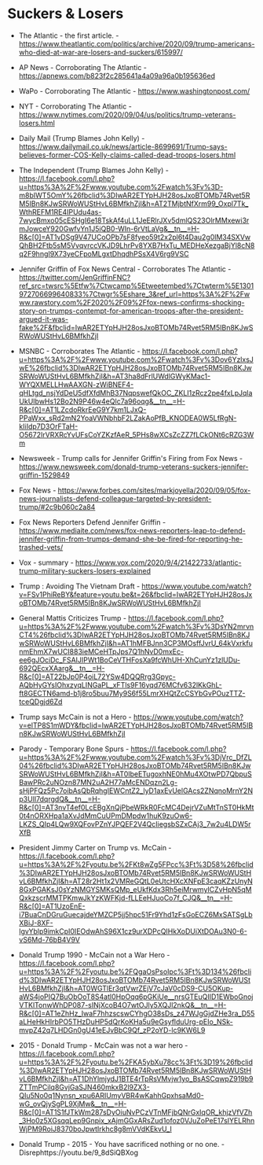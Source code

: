 # Suckers & Losers

* The Atlantic - the first article. - https://www.theatlantic.com/politics/archive/2020/09/trump-americans-who-died-at-war-are-losers-and-suckers/615997/

* AP News - Corroborating The Atlantic - 
https://apnews.com/b823f2c285641a4a09a96a0b195636ed

* WaPo - Corroborating The Atlantic - https://www.washingtonpost.com/

* NYT - Corroborating  The Atlantic - https://www.nytimes.com/2020/09/04/us/politics/trump-veterans-losers.html

* Daily Mail (Trump Blames John Kelly) - 
https://www.dailymail.co.uk/news/article-8699691/Trump-says-believes-former-COS-Kelly-claims-called-dead-troops-losers.html

* The Independent (Trump Blames John Kelly) - https://l.facebook.com/l.php?u=https%3A%2F%2Fwww.youtube.com%2Fwatch%3Fv%3D-m8bIWT5OmY%26fbclid%3DIwAR2ETYpHJH28osJxoBTOMb74Rvet5RM5IBn8KJwSRWoWUStHvL6BMfkhZjI&h=AT2TMjbtNfXrm99_Oxpl7Tk_WthREFM1RE4IPUdu4as-7wycBmxo05cESHgI6e18TskAf4uLL1JeERlrJXv5dmlQS23OlrMMxewi3rmJowceY920GwfvYn1J5iQB0-WIn-6rVtLaVg&__tn__=H-R&c[0]=AT1vDSg9V47UCoOPb7sF8fyeo59t2x2pl6t4Dau2g0lM34SXVwQhBH2Ftb5sM5VvqvrccVKJD9LhrPv8YXB7HxTu_MEDHeXezgaBjYl8cN8q2F9hngI9X73yeCFpoMLgxtDhqdhPSsX4V6rg9VSC

* Jennifer Griffin of Fox News Central - Corroborates The Atlantic - https://twitter.com/JenGriffinFNC?ref_src=twsrc%5Etfw%7Ctwcamp%5Etweetembed%7Ctwterm%5E1301972706699640833%7Ctwgr%5Eshare_3&ref_url=https%3A%2F%2Fwww.rawstory.com%2F2020%2F09%2Ffox-news-confirms-shocking-story-on-trumps-contempt-for-american-troops-after-the-president-argued-it-was-fake%2F&fbclid=IwAR2ETYpHJH28osJxoBTOMb74Rvet5RM5IBn8KJwSRWoWUStHvL6BMfkhZjI

* MSNBC - Corroborates The Atlantic - https://l.facebook.com/l.php?u=https%3A%2F%2Fwww.youtube.com%2Fwatch%3Fv%3Dov6YzlxsJwE%26fbclid%3DIwAR2ETYpHJH28osJxoBTOMb74Rvet5RM5IBn8KJwSRWoWUStHvL6BMfkhZjI&h=AT3ha8dFrlUWdlGWyKMac1-WYQXMELLHwAAXGN-zWiBNEF4-qHLtgd_nsjYdDeU5dfXfdMhB37NqpswefQkOC_ZKLI1zRcz2pe4fxLpJqlaUkUIbwHs12Bo2N9P46w4eQlc7a96oqg&__tn__=H-R&c[0]=AT1LZcdoRkrEeG9Y7km1LJxQ-PPaWxx_sRd2mN2YoaVWNbhbF2LZakAoPfB_KNODEA0W5LfRgN-kIiIdp7D3OrFTaH-O5672IrVRXRcYvUFsCoYZKzfAeR_5PHs8wXCsZcZZ7fLCkONt6cRZG3Wm

* Newsweek - Trump calls for Jennifer Griffin's Firing from Fox News - https://www.newsweek.com/donald-trump-veterans-suckers-jennifer-griffin-1529849

* Fox News - https://www.forbes.com/sites/markjoyella/2020/09/05/fox-news-journalists-defend-colleague-targeted-by-president-trump/#2c9b060c2a84

* Fox News Reporters Defend Jennifer Griffin - https://www.mediaite.com/news/fox-news-reporters-leap-to-defend-jennifer-griffin-from-trumps-demand-she-be-fired-for-reporting-he-trashed-vets/

* Vox - summary - https://www.vox.com/2020/9/4/21422733/atlantic-trump-military-suckers-losers-explained

* Trump : Avoiding The Vietnam Draft - https://www.youtube.com/watch?v=FSv1PhiReBY&feature=youtu.be&t=26&fbclid=IwAR2ETYpHJH28osJxoBTOMb74Rvet5RM5IBn8KJwSRWoWUStHvL6BMfkhZjI

* General Mattis Criticizes Trump - https://l.facebook.com/l.php?u=https%3A%2F%2Fwww.youtube.com%2Fwatch%3Fv%3DsYN2mrvnCT4%26fbclid%3DIwAR2ETYpHJH28osJxoBTOMb74Rvet5RM5IBn8KJwSRWoWUStHvL6BMfkhZjI&h=AT1hMFBJnn3CP3MOsffJvrU_64kVxrkfunmEhmX7wUCI883ieMCeHTpJps7Q1hNvD0mxEc-ee6gJOciDc_FSAIJIPWt1BoCeVTHFosXa9fcWhUH-XhCunYz1zlUDu-692QEcxXAarg&__tn__=H-R&c[0]=AT22bJp0P4oiL72YSw4DQQRrg3Gpyc-AQbHyGYsIOhxzyqLINGaPL_xFTls9F16yqd76MCfv632lKkGhL-ft8GECTN6amd-b1j8ro5buu7My9S6f55LmrXHQtZcCSYbGvPOuzTTZ-tceQDgjd6Zd

* Trump says McCain is not a Hero - https://www.youtube.com/watch?v=elTP8S1mWDY&fbclid=IwAR2ETYpHJH28osJxoBTOMb74Rvet5RM5IBn8KJwSRWoWUStHvL6BMfkhZjI

- Parody - Temporary Bone Spurs - https://l.facebook.com/l.php?u=https%3A%2F%2Fwww.youtube.com%2Fwatch%3Fv%3DjVrc_DfZL04%26fbclid%3DIwAR2ETYpHJH28osJxoBTOMb74Rvet5RM5IBn8KJwSRWoWUStHvL6BMfkhZjI&h=AT0IbeETugoxhNE0hMu4XOtwPD7QbpuSBawPRc2uNOzn87MN2uA2H77aMcENDqzn2Lg-sHjPFQz5Pc7oibAsQbRqhgIEWCntZ2_lyD1axEvUelGAcs2ZNqnoMrnY2Np3UlI7dqrgdQ&__tn__=H-R&c[0]=AT3nvT4ef0LcEBgXnQjPbeWRkR0FcMC4DejrVZuMtTnST0HkMt0t4nORXHpa1aXvJdMmCuUPmDMpdw1huK9zuOw6-LKZS_QIp4LQw9XQFovPZnYJPQEF2V4QcIiegsbSZxCAj3_7w2u4LDW5rXfB

* President Jimmy Carter on Trump vs. McCain - https://l.facebook.com/l.php?u=https%3A%2F%2Fyoutu.be%2FKt8wZg5FPcc%3Ft%3D58%26fbclid%3DIwAR2ETYpHJH28osJxoBTOMb74Rvet5RM5IBn8KJwSRWoWUStHvL6BMfkhZjI&h=AT28r2Ht1x2VMReGQtL0eUtcHXcXNFpE3caqKZzUnyN8GxPGAKsJ0sYzNMGYSMKsQMp_eUkfKdx3Rh5eiMrwmyICZvHpN5qMQxkzscrMMTPKmwJkYzKWFKjd-fLLEeHJuoCo7f_CJQ&__tn__=H-R&c[0]=AT1UzoEnE-i7BuaCnDGruGuecajdeYMZCP5jj5hpc51Fr9Yhd1zFsGoECZ6MxSATSgLbXBiJ-8XF-lgvYblp9imkCpI0IEOdwAhS96X1cz9urXDPcQIHkXoDUiXtDOAu3N0-6-vS6Md-76bB4V9V

* Donald Trump 1990 - McCain not a War Hero - https://l.facebook.com/l.php?u=https%3A%2F%2Fyoutu.be%2FQgaOsPsoIpc%3Ft%3D134%26fbclid%3DIwAR2ETYpHJH28osJxoBTOMb74Rvet5RM5IBn8KJwSRWoWUStHvL6BMfkhZjI&h=AT0WGTlEr3qtVwrZEjV7cJaV0cDS9-CU5OKup-aWS4joPIQ7BuObOoT8S4atl0HpOqq6pGKiUe__nrsGTEuQIID1EWboGnojVTKlTonwWhDP087-sINjXcoB4O7wtOJly5XQJl2nkQ&__tn__=H-R&c[0]=AT1eZhHz_IwaF7hhzscswCYhgO38sDs_z47WJgGjdZHe3ra_D55aLHeHkHIrbPO5THzDuHP5dQrKoKHa5u9eGsyflduUrg-pEIo_NSk-mvpZ42q7LHDGn0gU41eEJvBbC9Qf_zP2oYD-lc9KW6L9

* 2015 - Donald Trump - McCain was not a war hero -  https://l.facebook.com/l.php?u=https%3A%2F%2Fyoutu.be%2FKA5ybXu78cc%3Ft%3D19%26fbclid%3DIwAR2ETYpHJH28osJxoBTOMb74Rvet5RM5IBn8KJwSRWoWUStHvL6BMfkhZjI&h=AT1DhYlmjydJ1BTE4rTpRsVMvjw1yo_BsASCqwpZ919b9ZTTmPCilq8GvjGaSJN460mkxB2l9ZX3-QIu5No0q1Nynsn_xpu6ARIUmyVBR4wKahhGpxhsaMd0-wG_ovQjySgPL9XjMw&__tn__=H-R&c[0]=AT1S1fJTkWm287sDyOiuNvPCzVTnMFjbQNrGxIqOR_khjzVfVZh_3Ho0z5XGsqqLep9Gnpix_xAjmGGxARsZud1ofoz0VJuZoPeE17sIYELRhnWjPM9RoiJ8370boJpwtIrkhc8g8mVVdKEkvU_I

* Donald Trump - 2015 - You have sacrificed nothing or no one. - Disrephttps://youtu.be/9_8dSiQBXog


<!--stackedit_data:
eyJoaXN0b3J5IjpbLTIyNTQ2ODQ0OSwtMTczNDUxOTcwOSw1Nj
A3MDQyODAsMTMyNDc4MTM1Nl19
-->
